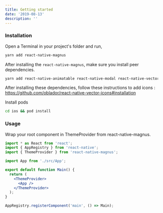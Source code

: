 ```yaml
---
title: Getting started
date: '2019-08-13'
description: ''
---
```


### Installation

Open a Terminal in your project's folder and run,

```bash
yarn add react-native-magnus
```

After installing the `react-native-magnus`, make sure you install peer dependencies.

```bash
yarn add react-native-animatable react-native-modal react-native-vector-icons
```

After installing these dependencies, follow these instructions to add icons : https://github.com/oblador/react-native-vector-icons#installation

Install pods

```bash
cd ios && pod install
```

### Usage

Wrap your root component in ThemeProvider from react-native-magnus.

```jsx
import * as React from 'react';
import { AppRegistry } from 'react-native';
import { ThemeProvider } from 'react-native-magnus';

import App from './src/App';

export default function Main() {
  return (
    <ThemeProvider>
      <App />
    </ThemeProvider>
  );
}

AppRegistry.registerComponent('main', () => Main);
```

<br>
